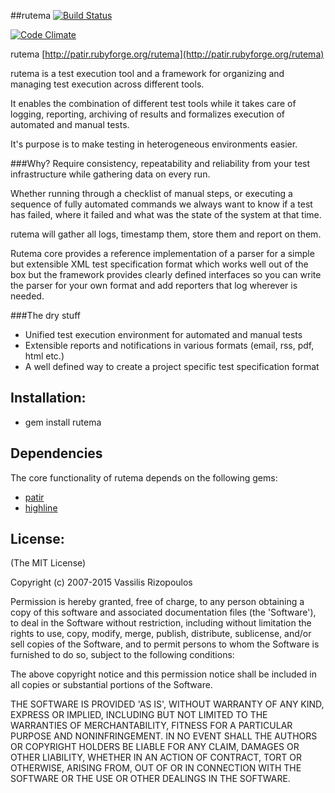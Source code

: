 ##rutema
[![Build Status](https://secure.travis-ci.org/damphyr/rutema.png)](http://travis-ci.org/damphyr/rutema) 

[![Code Climate](https://codeclimate.com/github/damphyr/rutema.png)](https://codeclimate.com/github/damphyr/rutema)

rutema [http://patir.rubyforge.org/rutema](http://patir.rubyforge.org/rutema)

rutema is a test execution tool and a framework for organizing and managing test execution across different tools.

It enables the combination of different test tools while it takes care of logging, reporting, archiving of results and formalizes execution of automated and manual tests.

It's purpose is to make testing in heterogeneous environments easier. 

###Why?
Require consistency, repeatability and reliability from your test infrastructure while gathering data on every run.

Whether running through a checklist of manual steps, or executing a sequence of fully automated commands we always want to know if a test has failed, where it failed and what was the state of the system at that time.

rutema will gather all logs, timestamp them, store them and report on them. 

Rutema core provides a reference implementation of a parser for a simple but extensible XML test specification format which works well out of the box but the framework provides clearly defined interfaces so you can write the parser for your own format and add reporters that log wherever is needed.

###The dry stuff
* Unified test execution environment for automated and manual tests
* Extensible reports and notifications in various formats (email, rss, pdf, html etc.)
* A well defined way to create a project specific test specification format

## Installation:
* gem install rutema

## Dependencies
The core functionality of rutema depends on the following gems:
 * [patir](http://github.com/damphyr/patir)
 * [highline](http://highline.rubyforge.org/)

## License:
(The MIT License)

Copyright (c) 2007-2015 Vassilis Rizopoulos

Permission is hereby granted, free of charge, to any person obtaining
a copy of this software and associated documentation files (the
'Software'), to deal in the Software without restriction, including
without limitation the rights to use, copy, modify, merge, publish,
distribute, sublicense, and/or sell copies of the Software, and to
permit persons to whom the Software is furnished to do so, subject to
the following conditions:

The above copyright notice and this permission notice shall be
included in all copies or substantial portions of the Software.

THE SOFTWARE IS PROVIDED 'AS IS', WITHOUT WARRANTY OF ANY KIND,
EXPRESS OR IMPLIED, INCLUDING BUT NOT LIMITED TO THE WARRANTIES OF
MERCHANTABILITY, FITNESS FOR A PARTICULAR PURPOSE AND NONINFRINGEMENT.
IN NO EVENT SHALL THE AUTHORS OR COPYRIGHT HOLDERS BE LIABLE FOR ANY
CLAIM, DAMAGES OR OTHER LIABILITY, WHETHER IN AN ACTION OF CONTRACT,
TORT OR OTHERWISE, ARISING FROM, OUT OF OR IN CONNECTION WITH THE
SOFTWARE OR THE USE OR OTHER DEALINGS IN THE SOFTWARE.